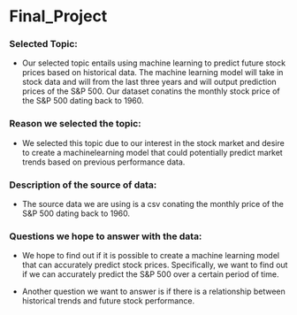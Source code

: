 # Final_Project
### Selected Topic:
- Our selected topic entails using machine learning to predict future stock prices based on historical data. The machine learning model will take in stock data and will from the last three years and will output prediction prices of the S&P 500. Our dataset conatins the monthly stock price of the S&P 500 dating back to 1960.

### Reason we selected the topic:
- We selected this topic due to our interest in the stock market and desire to create a machinelearning model that could potentially predict market trends based on previous performance data. 

### Description of the source of data:
- The source data we are using is a csv conating the monthly price of the S&P 500 dating back to 1960.

### Questions we hope to answer with the data:
- We hope to find out if it is possible to create a machine learning model that can accurately predict stock prices. Specifically, we want to find out if we can accurately predict the S&P 500 over a certain period of time. 

- Another question we want to answer is if there is a relationship between historical trends and future stock performance.

